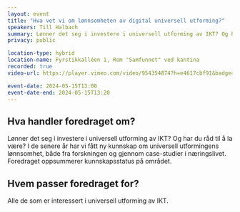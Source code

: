 ```yaml
---
layout: event
title: "Hva vet vi om lønnsomheten av digital universell utforming?"
speakers: Till Halbach
summary: Lønner det seg i investere i universell utforming av IKT? Og har du råd til å la være?
privacy: public

location-type: hybrid
location-name: Fyrstikkalléen 1, Rom "Samfunnet" ved kantina
recorded: true
video-url: https://player.vimeo.com/video/954354874?h=e4617cbf91&badge=0&autopause=0&player_id=0&app_id=58479&texttrack=no

event-date: 2024-05-15T13:00
event-date-end: 2024-05-15T13:20
---
```


## Hva handler foredraget om?

Lønner det seg i investere i universell utforming av IKT? Og har du råd til å la være? I de senere år har vi fått ny kunnskap om universell utformingens
lønnsomhet, både fra forskningen og gjennom case-studier i næringslivet. Foredraget oppsummerer kunnskapsstatus på området.

## Hvem passer foredraget for?

Alle de som er interessert i universell utforming av IKT.
